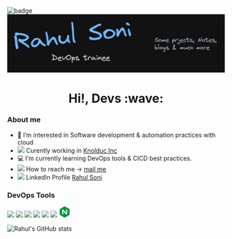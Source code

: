 ![badge](https://komarev.com/ghpvc/?username=Rahul-Soni28)
![profileimage](assets/profile.png)

<h1 align='center'> Hi!, Devs :wave:</h1>

<!-- 
for images 
<img src="" style="height:14px" title=""> 
     
for anchor images 
<a href="" title=""><img src="" style="height:26px"></a>  
--->
### About me
- 👀 I’m interested in Software development & automation practices with cloud
- <img src="https://media.glassdoor.com/sqll/1027876/knoldus-software-squarelogo-1496929803305.png" style="height:14px"> Curently working in [Knolduc Inc](https://www.knoldus.com/)
- 💻 I’m currently learning DevOps tools & CICD best practices.
- <img src="https://cdn4.iconfinder.com/data/icons/social-media-logos-6/512/112-gmail_email_mail-512.png" style="height:14px"> How to reach me -> [mail me](mailto:rahul989741@gmail.com)
- <img src="https://cdn-icons-png.flaticon.com/512/174/174857.png" style="height:14px"> LinkedIn Profile [Rahul Soni ](https://www.linkedin.com/in/rahul-soni-6592811b2/)


### DevOps Tools

<a href="https://www.docker.com/" title="Docker"><img src="https://www.docker.com/sites/default/files/d8/2019-07/Moby-logo.png" style="height:26px"></a> <a href="https://www.jenkins.io/" title="Jenkins"><img src="https://camo.githubusercontent.com/265574c40f0816ed0fd67127cfbc382866182a7ec468c614906103c15700e707/68747470733a2f2f7777772e766563746f726c6f676f2e7a6f6e652f6c6f676f732f6a656e6b696e732f6a656e6b696e732d69636f6e2e737667" style="height:26px"></a> <a href="https://www.jetbrains.com/teamcity/" title="Teamcity"><img src="https://upload.wikimedia.org/wikipedia/commons/8/8e/TeamCity_Icon.png" style="height:26px"></a> <a href="https://circleci.com/" title="CircleCI"><img src="https://camo.githubusercontent.com/fcbc9e610e8fa71d980f8817cd2c5d6611af31515ee1ec9f018d95f13930b1be/68747470733a2f2f7777772e766563746f726c6f676f2e7a6f6e652f6c6f676f732f636972636c6563692f636972636c6563692d69636f6e2e737667" style="height:26px"></a> <a href="https://www.ansible.com/" title="Ansible"><img src="https://camo.githubusercontent.com/deb558f6629474a8f95abfb9e875b127517b3ebcfbc20068d20b7918901fe721/68747470733a2f2f7777772e766563746f726c6f676f2e7a6f6e652f6c6f676f732f616e7369626c652f616e7369626c652d69636f6e2e737667" style="height:26px"></a> <a href="https://kubernetes.io/" title="Kubernetes"><img src="https://camo.githubusercontent.com/e2046333bbd304d658f954a536f663f793365a2b2d1f687a6559faa9491c7cc0/68747470733a2f2f7777772e766563746f726c6f676f2e7a6f6e652f6c6f676f732f6b756265726e657465732f6b756265726e657465732d69636f6e2e737667" style="height:26px"></a> <a href="https://www.nginx.com/" title="Nginx"><img src="https://raw.githubusercontent.com/github/explore/85cceaeeaf993ca35664dc37ea24f9237fbbfc14/topics/nginx/nginx.png" style="height:26px"></a>
     

![Rahul's GitHub stats](https://github-readme-stats.vercel.app/api?username=Rahul-Soni28&show_icons=true&theme=dracula)
